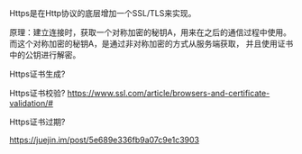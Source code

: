 
Https是在Http协议的底层增加一个SSL/TLS来实现。

原理：建立连接时，获取一个对称加密的秘钥A，用来在之后的通信过程中使用。而这个对称加密的秘钥A，是通过非对称加密的方式从服务端获取，
并且使用证书中的公钥进行解密。

Https证书生成?

Https证书校验? https://www.ssl.com/article/browsers-and-certificate-validation/#

Https证书过期?

https://juejin.im/post/5e689e336fb9a07c9e1c3903




